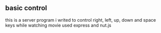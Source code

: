 ## basic control
this is a server program i writed to control right, left, up, down and space keys while watching movie
used express and nut.js